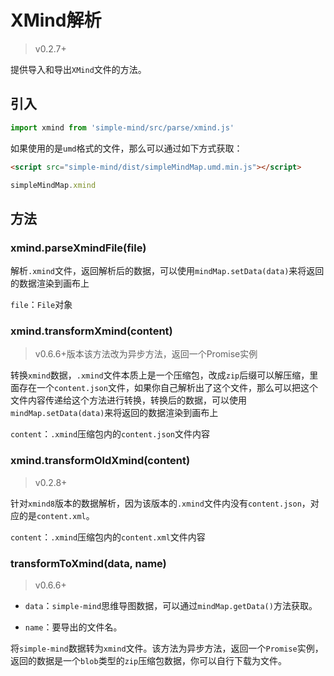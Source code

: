 # XMind解析

> v0.2.7+

提供导入和导出`XMind`文件的方法。

## 引入

```js
import xmind from 'simple-mind/src/parse/xmind.js'
```

如果使用的是`umd`格式的文件，那么可以通过如下方式获取：

```html
<script src="simple-mind/dist/simpleMindMap.umd.min.js"></script>
```

```js
simpleMindMap.xmind
```

## 方法

### xmind.parseXmindFile(file)

解析`.xmind`文件，返回解析后的数据，可以使用`mindMap.setData(data)`来将返回的数据渲染到画布上

`file`：`File`对象

### xmind.transformXmind(content)

> v0.6.6+版本该方法改为异步方法，返回一个Promise实例

转换`xmind`数据，`.xmind`文件本质上是一个压缩包，改成`zip`后缀可以解压缩，里面存在一个`content.json`文件，如果你自己解析出了这个文件，那么可以把这个文件内容传递给这个方法进行转换，转换后的数据，可以使用`mindMap.setData(data)`来将返回的数据渲染到画布上

`content`：`.xmind`压缩包内的`content.json`文件内容

### xmind.transformOldXmind(content)

> v0.2.8+

针对`xmind8`版本的数据解析，因为该版本的`.xmind`文件内没有`content.json`，对应的是`content.xml`。

`content`：`.xmind`压缩包内的`content.xml`文件内容

### transformToXmind(data, name)

> v0.6.6+

- `data`：`simple-mind`思维导图数据，可以通过`mindMap.getData()`方法获取。

- `name`：要导出的文件名。

将`simple-mind`数据转为`xmind`文件。该方法为异步方法，返回一个`Promise`实例，返回的数据是一个`blob`类型的`zip`压缩包数据，你可以自行下载为文件。